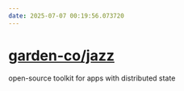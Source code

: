 ```yaml
---
date: 2025-07-07 00:19:56.073720
---
```


# [garden-co/jazz](https://github.com/garden-co/jazz)

open-source toolkit for apps with distributed state